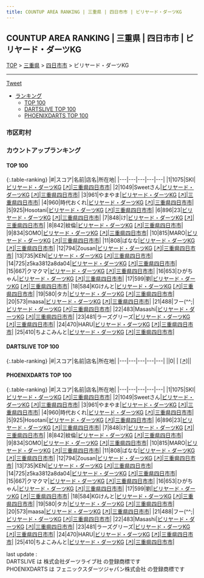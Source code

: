 ```yaml
---
title: COUNTUP AREA RANKING | 三重県 | 四日市市 | ビリヤード・ダーツKG
---
```

## COUNTUP AREA RANKING | 三重県 | 四日市市 | ビリヤード・ダーツKG

[TOP](/darts/rank/) > [三重県](/darts/rank/三重県/) > [四日市市](/darts/rank/三重県/四日市市/) > ビリヤード・ダーツKG

___

<a href="https://twitter.com/share?ref_src=twsrc%5Etfw" data-text="COUNTUP AREA RANKING | 三重県四日市市ビリヤード・ダーツKG" class="twitter-share-button" data-hashtags="DARTSLIVE,PHOENIXDARTS,darts,ダーツ" data-show-count="false">Tweet</a>

* [ランキング](#カウントアップランキング)
    * [TOP 100](#top-100)
    * [DARTSLIVE TOP 100](#dartslive-top-100)
    * [PHOENIXDARTS TOP 100](#phoenixdarts-top-100)

### 市区町村

<ul>

</ul>

### カウントアップランキング

#### TOP 100



{:.table-ranking}
|#|スコア|名前|店名|所在地|
|---|---|---|---|---|
|1|1075|<span class="rank-name-pd">SKI</span>|<a href="/darts/rank/shops/78010.html">ビリヤード・ダーツKG</a> <a href="https://vs.phoenixdarts.com/jp/shop/shopDetailInfo/s_78010?s_seq=78010">[↗]</a>|<a href="/darts/rank/三重県/四日市市">三重県四日市市</a>|
|2|1049|<span class="rank-name-pd">Sweetさん</span>|<a href="/darts/rank/shops/78010.html">ビリヤード・ダーツKG</a> <a href="https://vs.phoenixdarts.com/jp/shop/shopDetailInfo/s_78010?s_seq=78010">[↗]</a>|<a href="/darts/rank/三重県/四日市市">三重県四日市市</a>|
|3|961|<span class="rank-name-pd">やまやま</span>|<a href="/darts/rank/shops/78010.html">ビリヤード・ダーツKG</a> <a href="https://vs.phoenixdarts.com/jp/shop/shopDetailInfo/s_78010?s_seq=78010">[↗]</a>|<a href="/darts/rank/三重県/四日市市">三重県四日市市</a>|
|4|960|<span class="rank-name-pd">時代おくれ</span>|<a href="/darts/rank/shops/78010.html">ビリヤード・ダーツKG</a> <a href="https://vs.phoenixdarts.com/jp/shop/shopDetailInfo/s_78010?s_seq=78010">[↗]</a>|<a href="/darts/rank/三重県/四日市市">三重県四日市市</a>|
|5|925|<span class="rank-name-pd">Hosotani</span>|<a href="/darts/rank/shops/78010.html">ビリヤード・ダーツKG</a> <a href="https://vs.phoenixdarts.com/jp/shop/shopDetailInfo/s_78010?s_seq=78010">[↗]</a>|<a href="/darts/rank/三重県/四日市市">三重県四日市市</a>|
|6|896|<span class="rank-name-pd">23</span>|<a href="/darts/rank/shops/78010.html">ビリヤード・ダーツKG</a> <a href="https://vs.phoenixdarts.com/jp/shop/shopDetailInfo/s_78010?s_seq=78010">[↗]</a>|<a href="/darts/rank/三重県/四日市市">三重県四日市市</a>|
|7|848|<span class="rank-name-pd">け</span>|<a href="/darts/rank/shops/78010.html">ビリヤード・ダーツKG</a> <a href="https://vs.phoenixdarts.com/jp/shop/shopDetailInfo/s_78010?s_seq=78010">[↗]</a>|<a href="/darts/rank/三重県/四日市市">三重県四日市市</a>|
|8|842|<span class="rank-name-pd">紋倫</span>|<a href="/darts/rank/shops/78010.html">ビリヤード・ダーツKG</a> <a href="https://vs.phoenixdarts.com/jp/shop/shopDetailInfo/s_78010?s_seq=78010">[↗]</a>|<a href="/darts/rank/三重県/四日市市">三重県四日市市</a>|
|9|834|<span class="rank-name-pd">SOMO</span>|<a href="/darts/rank/shops/78010.html">ビリヤード・ダーツKG</a> <a href="https://vs.phoenixdarts.com/jp/shop/shopDetailInfo/s_78010?s_seq=78010">[↗]</a>|<a href="/darts/rank/三重県/四日市市">三重県四日市市</a>|
|10|815|<span class="rank-name-pd">MARO</span>|<a href="/darts/rank/shops/78010.html">ビリヤード・ダーツKG</a> <a href="https://vs.phoenixdarts.com/jp/shop/shopDetailInfo/s_78010?s_seq=78010">[↗]</a>|<a href="/darts/rank/三重県/四日市市">三重県四日市市</a>|
|11|808|<span class="rank-name-pd">ばなな</span>|<a href="/darts/rank/shops/78010.html">ビリヤード・ダーツKG</a> <a href="https://vs.phoenixdarts.com/jp/shop/shopDetailInfo/s_78010?s_seq=78010">[↗]</a>|<a href="/darts/rank/三重県/四日市市">三重県四日市市</a>|
|12|794|<span class="rank-name-pd">Zousan</span>|<a href="/darts/rank/shops/78010.html">ビリヤード・ダーツKG</a> <a href="https://vs.phoenixdarts.com/jp/shop/shopDetailInfo/s_78010?s_seq=78010">[↗]</a>|<a href="/darts/rank/三重県/四日市市">三重県四日市市</a>|
|13|735|<span class="rank-name-pd">KEN</span>|<a href="/darts/rank/shops/78010.html">ビリヤード・ダーツKG</a> <a href="https://vs.phoenixdarts.com/jp/shop/shopDetailInfo/s_78010?s_seq=78010">[↗]</a>|<a href="/darts/rank/三重県/四日市市">三重県四日市市</a>|
|14|725|<span class="rank-name-pd">z5ka3812a8da04</span>|<a href="/darts/rank/shops/78010.html">ビリヤード・ダーツKG</a> <a href="https://vs.phoenixdarts.com/jp/shop/shopDetailInfo/s_78010?s_seq=78010">[↗]</a>|<a href="/darts/rank/三重県/四日市市">三重県四日市市</a>|
|15|667|<span class="rank-name-pd">クマクマ</span>|<a href="/darts/rank/shops/78010.html">ビリヤード・ダーツKG</a> <a href="https://vs.phoenixdarts.com/jp/shop/shopDetailInfo/s_78010?s_seq=78010">[↗]</a>|<a href="/darts/rank/三重県/四日市市">三重県四日市市</a>|
|16|653|<span class="rank-name-pd">ひがちゃん</span>|<a href="/darts/rank/shops/78010.html">ビリヤード・ダーツKG</a> <a href="https://vs.phoenixdarts.com/jp/shop/shopDetailInfo/s_78010?s_seq=78010">[↗]</a>|<a href="/darts/rank/三重県/四日市市">三重県四日市市</a>|
|17|599|<span class="rank-name-pd">劉</span>|<a href="/darts/rank/shops/78010.html">ビリヤード・ダーツKG</a> <a href="https://vs.phoenixdarts.com/jp/shop/shopDetailInfo/s_78010?s_seq=78010">[↗]</a>|<a href="/darts/rank/三重県/四日市市">三重県四日市市</a>|
|18|584|<span class="rank-name-pd">KGけんと</span>|<a href="/darts/rank/shops/78010.html">ビリヤード・ダーツKG</a> <a href="https://vs.phoenixdarts.com/jp/shop/shopDetailInfo/s_78010?s_seq=78010">[↗]</a>|<a href="/darts/rank/三重県/四日市市">三重県四日市市</a>|
|19|580|<span class="rank-name-pd">タカ</span>|<a href="/darts/rank/shops/78010.html">ビリヤード・ダーツKG</a> <a href="https://vs.phoenixdarts.com/jp/shop/shopDetailInfo/s_78010?s_seq=78010">[↗]</a>|<a href="/darts/rank/三重県/四日市市">三重県四日市市</a>|
|20|573|<span class="rank-name-pd">maasa</span>|<a href="/darts/rank/shops/78010.html">ビリヤード・ダーツKG</a> <a href="https://vs.phoenixdarts.com/jp/shop/shopDetailInfo/s_78010?s_seq=78010">[↗]</a>|<a href="/darts/rank/三重県/四日市市">三重県四日市市</a>|
|21|488|<span class="rank-name-pd">フー(^^;</span>|<a href="/darts/rank/shops/78010.html">ビリヤード・ダーツKG</a> <a href="https://vs.phoenixdarts.com/jp/shop/shopDetailInfo/s_78010?s_seq=78010">[↗]</a>|<a href="/darts/rank/三重県/四日市市">三重県四日市市</a>|
|22|483|<span class="rank-name-pd">Masashi</span>|<a href="/darts/rank/shops/78010.html">ビリヤード・ダーツKG</a> <a href="https://vs.phoenixdarts.com/jp/shop/shopDetailInfo/s_78010?s_seq=78010">[↗]</a>|<a href="/darts/rank/三重県/四日市市">三重県四日市市</a>|
|23|481|<span class="rank-name-pd">ラーズグリーズ</span>|<a href="/darts/rank/shops/78010.html">ビリヤード・ダーツKG</a> <a href="https://vs.phoenixdarts.com/jp/shop/shopDetailInfo/s_78010?s_seq=78010">[↗]</a>|<a href="/darts/rank/三重県/四日市市">三重県四日市市</a>|
|24|470|<span class="rank-name-pd">HARU</span>|<a href="/darts/rank/shops/78010.html">ビリヤード・ダーツKG</a> <a href="https://vs.phoenixdarts.com/jp/shop/shopDetailInfo/s_78010?s_seq=78010">[↗]</a>|<a href="/darts/rank/三重県/四日市市">三重県四日市市</a>|
|25|410|<span class="rank-name-pd">ちよこみんと</span>|<a href="/darts/rank/shops/78010.html">ビリヤード・ダーツKG</a> <a href="https://vs.phoenixdarts.com/jp/shop/shopDetailInfo/s_78010?s_seq=78010">[↗]</a>|<a href="/darts/rank/三重県/四日市市">三重県四日市市</a>|


#### DARTSLIVE TOP 100



{:.table-ranking}
|#|スコア|名前|店名|所在地|
|---|---|---|---|---|
||0|<span class="rank-name-dl"> </span>|<a href="/darts/rank/shops/.html"></a> <a href="">[↗]</a>|<a href="/darts/rank//"></a>|


#### PHOENIXDARTS TOP 100



{:.table-ranking}
|#|スコア|名前|店名|所在地|
|---|---|---|---|---|
|1|1075|<span class="rank-name-pd">SKI</span>|<a href="/darts/rank/shops/78010.html">ビリヤード・ダーツKG</a> <a href="https://vs.phoenixdarts.com/jp/shop/shopDetailInfo/s_78010?s_seq=78010">[↗]</a>|<a href="/darts/rank/三重県/四日市市">三重県四日市市</a>|
|2|1049|<span class="rank-name-pd">Sweetさん</span>|<a href="/darts/rank/shops/78010.html">ビリヤード・ダーツKG</a> <a href="https://vs.phoenixdarts.com/jp/shop/shopDetailInfo/s_78010?s_seq=78010">[↗]</a>|<a href="/darts/rank/三重県/四日市市">三重県四日市市</a>|
|3|961|<span class="rank-name-pd">やまやま</span>|<a href="/darts/rank/shops/78010.html">ビリヤード・ダーツKG</a> <a href="https://vs.phoenixdarts.com/jp/shop/shopDetailInfo/s_78010?s_seq=78010">[↗]</a>|<a href="/darts/rank/三重県/四日市市">三重県四日市市</a>|
|4|960|<span class="rank-name-pd">時代おくれ</span>|<a href="/darts/rank/shops/78010.html">ビリヤード・ダーツKG</a> <a href="https://vs.phoenixdarts.com/jp/shop/shopDetailInfo/s_78010?s_seq=78010">[↗]</a>|<a href="/darts/rank/三重県/四日市市">三重県四日市市</a>|
|5|925|<span class="rank-name-pd">Hosotani</span>|<a href="/darts/rank/shops/78010.html">ビリヤード・ダーツKG</a> <a href="https://vs.phoenixdarts.com/jp/shop/shopDetailInfo/s_78010?s_seq=78010">[↗]</a>|<a href="/darts/rank/三重県/四日市市">三重県四日市市</a>|
|6|896|<span class="rank-name-pd">23</span>|<a href="/darts/rank/shops/78010.html">ビリヤード・ダーツKG</a> <a href="https://vs.phoenixdarts.com/jp/shop/shopDetailInfo/s_78010?s_seq=78010">[↗]</a>|<a href="/darts/rank/三重県/四日市市">三重県四日市市</a>|
|7|848|<span class="rank-name-pd">け</span>|<a href="/darts/rank/shops/78010.html">ビリヤード・ダーツKG</a> <a href="https://vs.phoenixdarts.com/jp/shop/shopDetailInfo/s_78010?s_seq=78010">[↗]</a>|<a href="/darts/rank/三重県/四日市市">三重県四日市市</a>|
|8|842|<span class="rank-name-pd">紋倫</span>|<a href="/darts/rank/shops/78010.html">ビリヤード・ダーツKG</a> <a href="https://vs.phoenixdarts.com/jp/shop/shopDetailInfo/s_78010?s_seq=78010">[↗]</a>|<a href="/darts/rank/三重県/四日市市">三重県四日市市</a>|
|9|834|<span class="rank-name-pd">SOMO</span>|<a href="/darts/rank/shops/78010.html">ビリヤード・ダーツKG</a> <a href="https://vs.phoenixdarts.com/jp/shop/shopDetailInfo/s_78010?s_seq=78010">[↗]</a>|<a href="/darts/rank/三重県/四日市市">三重県四日市市</a>|
|10|815|<span class="rank-name-pd">MARO</span>|<a href="/darts/rank/shops/78010.html">ビリヤード・ダーツKG</a> <a href="https://vs.phoenixdarts.com/jp/shop/shopDetailInfo/s_78010?s_seq=78010">[↗]</a>|<a href="/darts/rank/三重県/四日市市">三重県四日市市</a>|
|11|808|<span class="rank-name-pd">ばなな</span>|<a href="/darts/rank/shops/78010.html">ビリヤード・ダーツKG</a> <a href="https://vs.phoenixdarts.com/jp/shop/shopDetailInfo/s_78010?s_seq=78010">[↗]</a>|<a href="/darts/rank/三重県/四日市市">三重県四日市市</a>|
|12|794|<span class="rank-name-pd">Zousan</span>|<a href="/darts/rank/shops/78010.html">ビリヤード・ダーツKG</a> <a href="https://vs.phoenixdarts.com/jp/shop/shopDetailInfo/s_78010?s_seq=78010">[↗]</a>|<a href="/darts/rank/三重県/四日市市">三重県四日市市</a>|
|13|735|<span class="rank-name-pd">KEN</span>|<a href="/darts/rank/shops/78010.html">ビリヤード・ダーツKG</a> <a href="https://vs.phoenixdarts.com/jp/shop/shopDetailInfo/s_78010?s_seq=78010">[↗]</a>|<a href="/darts/rank/三重県/四日市市">三重県四日市市</a>|
|14|725|<span class="rank-name-pd">z5ka3812a8da04</span>|<a href="/darts/rank/shops/78010.html">ビリヤード・ダーツKG</a> <a href="https://vs.phoenixdarts.com/jp/shop/shopDetailInfo/s_78010?s_seq=78010">[↗]</a>|<a href="/darts/rank/三重県/四日市市">三重県四日市市</a>|
|15|667|<span class="rank-name-pd">クマクマ</span>|<a href="/darts/rank/shops/78010.html">ビリヤード・ダーツKG</a> <a href="https://vs.phoenixdarts.com/jp/shop/shopDetailInfo/s_78010?s_seq=78010">[↗]</a>|<a href="/darts/rank/三重県/四日市市">三重県四日市市</a>|
|16|653|<span class="rank-name-pd">ひがちゃん</span>|<a href="/darts/rank/shops/78010.html">ビリヤード・ダーツKG</a> <a href="https://vs.phoenixdarts.com/jp/shop/shopDetailInfo/s_78010?s_seq=78010">[↗]</a>|<a href="/darts/rank/三重県/四日市市">三重県四日市市</a>|
|17|599|<span class="rank-name-pd">劉</span>|<a href="/darts/rank/shops/78010.html">ビリヤード・ダーツKG</a> <a href="https://vs.phoenixdarts.com/jp/shop/shopDetailInfo/s_78010?s_seq=78010">[↗]</a>|<a href="/darts/rank/三重県/四日市市">三重県四日市市</a>|
|18|584|<span class="rank-name-pd">KGけんと</span>|<a href="/darts/rank/shops/78010.html">ビリヤード・ダーツKG</a> <a href="https://vs.phoenixdarts.com/jp/shop/shopDetailInfo/s_78010?s_seq=78010">[↗]</a>|<a href="/darts/rank/三重県/四日市市">三重県四日市市</a>|
|19|580|<span class="rank-name-pd">タカ</span>|<a href="/darts/rank/shops/78010.html">ビリヤード・ダーツKG</a> <a href="https://vs.phoenixdarts.com/jp/shop/shopDetailInfo/s_78010?s_seq=78010">[↗]</a>|<a href="/darts/rank/三重県/四日市市">三重県四日市市</a>|
|20|573|<span class="rank-name-pd">maasa</span>|<a href="/darts/rank/shops/78010.html">ビリヤード・ダーツKG</a> <a href="https://vs.phoenixdarts.com/jp/shop/shopDetailInfo/s_78010?s_seq=78010">[↗]</a>|<a href="/darts/rank/三重県/四日市市">三重県四日市市</a>|
|21|488|<span class="rank-name-pd">フー(^^;</span>|<a href="/darts/rank/shops/78010.html">ビリヤード・ダーツKG</a> <a href="https://vs.phoenixdarts.com/jp/shop/shopDetailInfo/s_78010?s_seq=78010">[↗]</a>|<a href="/darts/rank/三重県/四日市市">三重県四日市市</a>|
|22|483|<span class="rank-name-pd">Masashi</span>|<a href="/darts/rank/shops/78010.html">ビリヤード・ダーツKG</a> <a href="https://vs.phoenixdarts.com/jp/shop/shopDetailInfo/s_78010?s_seq=78010">[↗]</a>|<a href="/darts/rank/三重県/四日市市">三重県四日市市</a>|
|23|481|<span class="rank-name-pd">ラーズグリーズ</span>|<a href="/darts/rank/shops/78010.html">ビリヤード・ダーツKG</a> <a href="https://vs.phoenixdarts.com/jp/shop/shopDetailInfo/s_78010?s_seq=78010">[↗]</a>|<a href="/darts/rank/三重県/四日市市">三重県四日市市</a>|
|24|470|<span class="rank-name-pd">HARU</span>|<a href="/darts/rank/shops/78010.html">ビリヤード・ダーツKG</a> <a href="https://vs.phoenixdarts.com/jp/shop/shopDetailInfo/s_78010?s_seq=78010">[↗]</a>|<a href="/darts/rank/三重県/四日市市">三重県四日市市</a>|
|25|410|<span class="rank-name-pd">ちよこみんと</span>|<a href="/darts/rank/shops/78010.html">ビリヤード・ダーツKG</a> <a href="https://vs.phoenixdarts.com/jp/shop/shopDetailInfo/s_78010?s_seq=78010">[↗]</a>|<a href="/darts/rank/三重県/四日市市">三重県四日市市</a>|


<div class="footer border-top border-gray-light mt-5 pt-3 text-right text-gray">
    last update : <span style="font-weight: italic" id="foot_last_modified"></span><br />
    DARTSLIVE は 株式会社ダーツライブ社 の登録商標です<br />
    PHOENIXDARTS は フェニックスダーツジャパン株式会社 の登録商標です<br />
</div>

<script src="https://cdnjs.cloudflare.com/ajax/libs/jquery.tablesorter/2.31.3/js/jquery.tablesorter.min.js" integrity="sha512-qzgd5cYSZcosqpzpn7zF2ZId8f/8CHmFKZ8j7mU4OUXTNRd5g+ZHBPsgKEwoqxCtdQvExE5LprwwPAgoicguNg==" crossorigin="anonymous" referrerpolicy="no-referrer"></script>
<link rel="stylesheet" href="https://cdnjs.cloudflare.com/ajax/libs/jquery.tablesorter/2.31.3/css/theme.default.min.css" integrity="sha512-wghhOJkjQX0Lh3NSWvNKeZ0ZpNn+SPVXX1Qyc9OCaogADktxrBiBdKGDoqVUOyhStvMBmJQ8ZdMHiR3wuEq8+w==" crossorigin="anonymous" referrerpolicy="no-referrer" />
<script>
$(function() {
    $(".table-ranking").tablesorter({sortList:[[0, 0]]});
    $("#foot_last_modified").text(formatDate(new Date(document.lastModified), 'yyyy-MM-dd HH:mm:ss'));
});
</script>

<script async src="https://platform.twitter.com/widgets.js" charset="utf-8"></script>